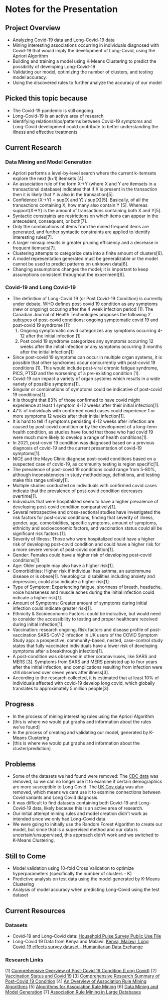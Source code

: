 # Notes for the Presentation
## Project Overview
- Analyzing Covid-19 data and Long-Covid-19 data 
- Mining interesting associations occurring in individuals diagnosed with Covid-19 that would imply the development of Long-Covid, using the Apriori Algorithm
- Building and training a model using K-Means Clustering to predict the possibility of developing Long-Covid-19
- Validating our model, optimizing the number of clusters, and testing model accuracy.
- Using the discovered rules to further analyze the accuracy of our model 
## Picked this topic because
- The Covid-19 pandemic is still ongoing.
- Long-Covid-19 is an active area of research
- Identifying relationships/patterns  between Covid-19 symptoms and Long-Covid development could contribute to better understanding the illness and effective treatments
## Current Research
### Data Mining and Model Generation
- Apriori performs a level-by-level search where the current k-itemsets explore the next (k+1) itemsets [4].
- An association rule of the form X→Y (where X and Y are itemsets in a transactional database) indicates that if X is present in the transaction then it is likely that Y is also in the transaction[5].
- Confidence (X→Y)  = sup(X and Y) / sup(X)[5]. Basically, of all the transactions containing X, how many also contain Y [5]. Whereas support(X→Y) is the amount of transactions containing both X and Y[5].
- Syntactic constraints are restrictions on which items can appear in the antecedent, consequent, or both[7].
- Only the combinations of items from the mined frequent items are generated, and further syntactic constraints are applied to identify interesting rules[7].
- A larger minsup results in greater pruning efficiency and a decrease in frequent itemsets[7]. 
- Clustering attempts to categorize data into a finite amount of clusters[6]. 
- A model representation generated must be generalizable or the model cannot be used to predict patterns on unknown data[6].
- Changing assumptions changes the model; it is important to keep assumptions consistent throughout the experiment[6]. 
### Covid-19 and Long Covid-19
- The definition of Long-Covid 19 (or Post Covid-19 Condition) is currently under debate. WHO defines post-covid 19 condition as any symptoms (new or ongoing) occuring after the 4 week infection period [1]. The Canadian Journal of Health Technologies proposes the following 2 subtypes of post-covid conditions: ongoing symptomatic covid 19 and post-covid 19 syndrome [1]:
  1. Ongoing symptomatic covid categorizes any symptoms occurring 4-12 after the initial infection [1]
  2. Post covid 19 syndrome categorizes any symptoms occurring 12 weeks after the initial infection or any symptoms occurring 3 months after the initial infection[1]
- Since post-covid 19 symptoms can occur in multiple organ systems, it is possible that other syndromes occur concurrently with post-covid 19 conditions [1]. This would include post-viral chronic fatigue syndrome, PICS, PTSD and the worsening of a pre-existing condition [1].
- Covid-19 can impact a variety of organ systems which results in a wide variety of possible symptoms[1].
- Singular or combinations of symptoms could be indicative of post-covid 19 conditions[1].
- It is thought that 83% of those confirmed to have covid might experience at least 1 symptom 4-12 weeks after their initial infection[1]. 
- 47% of individuals with confirmed covid cases could experience 1 or more symptoms 12 weeks after their initial infection[1].
- It is hard to tell if symptoms persisting 4-12 weeks after infection are caused by post-covid condition or by the development of a long-term health condition, as studies have found that those who had covid 19 were much more likely to develop a range of health conditions[1].
- In 2021, post-covid 19 condition was diagnosed based on a previous diagnosis of covid-19 and the current presentation of covid-19 symptoms[1].
- NICE and the Mayo Clinic diagnose post-covid conditions based on a suspected case of covid-19, as community testing is region specific[1].
- The prevalence of post-covid 19 conditions could range from 5-80%, although inconsistencies in study methodology, definitions, and testing make this range  unlikely[1].
- Multiple studies conducted on individuals with confirmed covid cases indicate that the prevalence of post-covid condition decreases overtime[1]. 
- Individuals that were hospitalized seem to have a higher prevalence of developing post-covid condition comparatively[1]. 
- Several retrospective and cross-sectional studies have investigated the risk factors for post-covid conditions, finding that severity of illness, gender, age, comorbidities, specific symptoms, amount of symptoms, ethnicity and socioeconomic factors, and vaccination status could all be significant risk factors [1].
- Severity of Illness: Those who were hospitalized could have a higher risk of developing post-covid condition and could have a higher risk for a more severe version of post-covid condition[1].
- Gender: Females could have a higher risk of developing post-covid conditions[1].
- Age: Older people may also have a higher risk[1].
- Comorbidities: Higher risk if individual has asthma, an autoimmune disease or is obese[1]. Neurological disabilities including anxiety and depression, could also indicate a higher risk[1].
- Type of Symptom: Experiencing fatigue, shortness of breath, headache, voice hoarseness and muscle aches during the initial infection could indicate  a higher risk[1].
- Amount of Symptoms: Greater amount of symptoms during initial infection could indicate greater risk[1].
- Ethnicity & Socioeconomic Factors: could be indicative, but would need to consider the accessibility to testing and proper healthcare received during initial infection[1].
- Vaccination: research ongoing. Risk factors and disease profile of post-vaccination SARS-CoV-2 infection in UK users of the COVID Symptom Study app: a prospective, community-based, nested, case-control study states that fully vaccinated individuals have a lower risk of developing symptoms after a breakthrough infection[1].
- A post-condition was observed in other coronaviruses, like SARS and MERS [3]. Symptoms from SARS and MERS persisted up to four years after the initial infection, and complications resulting from infection were still observed over seven years after illness[3]. 
- According to the research collected, it is estimated that at least 10% of individuals affected with covid-19 develop long covid, which globally translates to approximately 5 million people[3].
## Progress
- In the process of mining interesting rules using the Apriori Algorithm
- [this is where we would put graphs and information about the rules we’ve found]
- In the process of creating and validating our model, generated by K-Means Clustering
- [this is where we would put graphs and information about the cluster/prediction]
## Problems
- Some of the datasets we had found were removed:  The [CDC data](https://data.cdc.gov/NCHS/Post-COVID-Conditions/gsea-w83j) was removed, so we can no longer use it to examine if certain demographics are more susceptible to Long Covid. The [UK Gov data](https://www.ons.gov.uk/peoplepopulationandcommunity/healthandsocialcare/conditionsanddiseases/datasets/selfreportedlongcovidafterinfectionwiththeomicronvariantintheuk%0b) was also removed, which means we cant use it to examine connections between Covid variants and Long Covid diagnosis.
- It was difficult to find datasets containing both Covid-19 and Long-Covid-19 data, likely because this is an active area of research.
- Our initial attempt mining rules and model creation didn't work as intended since we only had Long-Covid data
- We were going to initially use the Random Forest Algorithm to create our model, but since that is a supervised method and our data is uncertain/unsupervised, this approach didn’t work and we switched to K-Means Clustering.
## Still to Come
- Model validation using 10-fold Cross Validation to optimize hyperparameters (specifically the number of clusters - K)
- Predictive analysis on test data using the model generated by K-Means Clustering
- Analysis of model accuracy when predicting Long-Covid using the test dataset
## Current Resources
### Datasets
- Covid-19 and Long-Covid data: [Household Pulse Survey Public Use File](https://www.census.gov/programs-surveys/household-pulse-survey/datasets.html)
- Long-Covid 19 Data from Kenya and Malawi: [Kenya, Malawi, Long Covid-19 effects survey dataset - Humanitarian Data Exchange](https://data.humdata.org/dataset/long-covidresearchagenda)

### Research Links
[1] [Comprehensive Overview of Post-Covid 19 Condition (Long Covid)](https://www.cadth.ca/sites/default/files/hs-eh/EH0096%20Long%20COVID%20v.7.0-Final.pdf)
[2] [Vaccination Status and Covid 19](https://www.thelancet.com/journals/laninf/article/PIIS1473-3099(21)00460-6/fulltext)
[3] [Comprehensive Research Summary of Post-Covid 19 Condition](https://www.tandfonline.com/doi/pdf/10.1080/23744235.2021.1924397?needAccess=true)
[4] [An Overview of Association Rule Mining Algorithms](https://citeseerx.ist.psu.edu/document?repid=rep1&type=pdf&doi=d4058d9f3f66c53ddea776c974fbd740afd994b4)
[5] [Algorithms for Association Rule Mining](https://dl.acm.org/doi/pdf/10.1145/360402.360421)
[6] [Data Mining and Model Generation](https://ojs.aaai.org/index.php/aimagazine/article/view/1230)
[7] [Association Rule Mining in Large Databases](https://dl.acm.org/doi/abs/10.1145/170035.170072)
